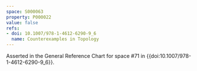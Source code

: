 ```yaml
---
space: S000063
property: P000022
value: false
refs:
- doi: 10.1007/978-1-4612-6290-9_6
  name: Counterexamples in Topology
---
```


Asserted in the General Reference Chart for space #71 in
{{doi:10.1007/978-1-4612-6290-9_6}}.
